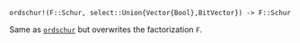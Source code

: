 ```
ordschur!(F::Schur, select::Union{Vector{Bool},BitVector}) -> F::Schur
```

Same as [`ordschur`](@ref) but overwrites the factorization `F`.
